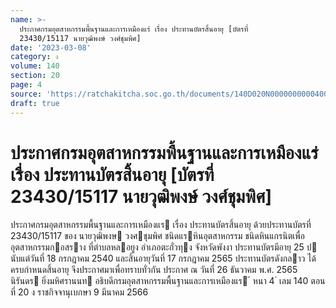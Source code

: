 ```yaml
---
name: >-
  ประกาศกรมอุตสาหกรรมพื้นฐานและการเหมืองแร่ เรื่อง ประทานบัตรสิ้นอายุ [บัตรที่
  23430/15117 นายวุฒิพงษ์ วงศ์ชุมพิศ]
date: '2023-03-08'
category: ง
volume: 140
section: 20
page: 4
source: 'https://ratchakitcha.soc.go.th/documents/140D020N0000000000400.pdf'
draft: true
---
```


# ประกาศกรมอุตสาหกรรมพื้นฐานและการเหมืองแร่ เรื่อง ประทานบัตรสิ้นอายุ [บัตรที่ 23430/15117 นายวุฒิพงษ์ วงศ์ชุมพิศ]

ประกาศกรมอุตสาหกรรมพื้นฐานและการเหมืองแร เรื่อง ประทานบัตรสิ้นอายุ ด้วยประทานบัตรที่ 23430/15117 ของ นายวุฒิพงษ วงศชุมพิศ ชนิดแรหินอุตสาหกรรม ชนิดหินแกรนิตเพื่ออุตสาหกรรมกอสราง ที่ตําบลหลอยูง อําเภอตะกั่วทุง จังหวัดพังงา ประทานบัตรมีอายุ 25 ป นับแต่วันที่ 18 กรกฎาคม 2540 และสิ้นอายุวันที่ 17 กรกฎาคม 2565 ประทานบัตรดังกลาว ได้ครบกําหนดสิ้นอายุ จึงประกาศมาเพื่อทราบทั่วกัน ประกาศ ณ วันที่ 26 ธันวาคม พ.ศ. 2565 นิรันดร ยิ่งมหิศรานนท อธิบดีกรมอุตสาหกรรมพื้นฐานและการเหมืองแร ้ หนา 4 ่ เลม 140 ตอนที่ 20 ง ราชกิจจานุเบกษา 9 มีนาคม 2566
